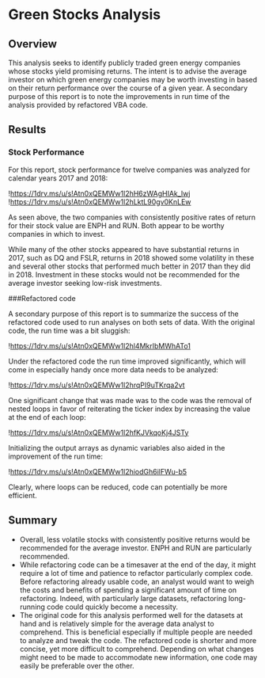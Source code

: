 # Green Stocks Analysis

## Overview

This analysis seeks to identify publicly traded green energy companies whose stocks yield promising returns. The intent is to advise the average investor on which green energy companies may be worth investing in based on their return performance over the course of a given year. A secondary purpose of this report is to note the improvements in run time of the analysis provided by refactored VBA code.
## Results

### Stock Performance

For this report, stock performance for twelve companies was analyzed for calendar years 2017 and 2018:    

!https://1drv.ms/u/s!Atn0xQEMWw1l2hH6zWAgHIAk_lwj
!https://1drv.ms/u/s!Atn0xQEMWw1l2hLktL90gv0KnLEw

As seen above, the two companies with consistently positive rates of return for their stock value are ENPH and RUN.  Both appear to be worthy companies in which to invest. 

While many of the other stocks appeared to have substantial returns in 2017, such as DQ and FSLR, returns in 2018 showed some volatility in these and several other stocks that performed much better in 2017 than they did in 2018. Investment in these stocks would not be recommended for the average investor seeking low-risk investments.

###Refactored code

A secondary purpose of this report is to summarize the success of the refactored code used to run analyses on both sets of data.  With the original code, the run time was a bit sluggish:

!https://1drv.ms/u/s!Atn0xQEMWw1l2hl4MkrIbMWhATo1

Under the refactored code the run time improved significantly, which will come in especially handy once more data needs to be analyzed:

!https://1drv.ms/u/s!Atn0xQEMWw1l2hrqPI9uTKrqa2vt

One significant change that was made was to the code was the removal of nested loops in favor of reiterating the ticker index by increasing the value at the end of each loop:

!https://1drv.ms/u/s!Atn0xQEMWw1l2hfKJVkqoKj4JSTy

Initializing the output arrays as dynamic variables also aided in the improvement of the run time:

!https://1drv.ms/u/s!Atn0xQEMWw1l2hiodGh6ilFWu-b5

Clearly, where loops can be reduced, code can potentially be more efficient.
## Summary
-	Overall, less volatile stocks with consistently positive returns would be recommended for the average investor. ENPH and RUN are particularly recommended.
-	While refactoring code can be a timesaver at the end of the day, it might require a lot of time and patience to refactor particularly complex code. Before refactoring already usable code, an analyst would want to weigh the costs and benefits of spending a significant amount of time on refactoring. Indeed, with particularly large datasets, refactoring long-running code could quickly become a necessity.
-	The original code for this analysis performed well for the datasets at hand and is relatively simple for the average data analyst to comprehend. This is beneficial especially if multiple people are needed to analyze and tweak the code. The refactored code is shorter and more concise, yet more difficult to comprehend. Depending on what changes might need to be made to accommodate new information, one code may easily be preferable over the other.
